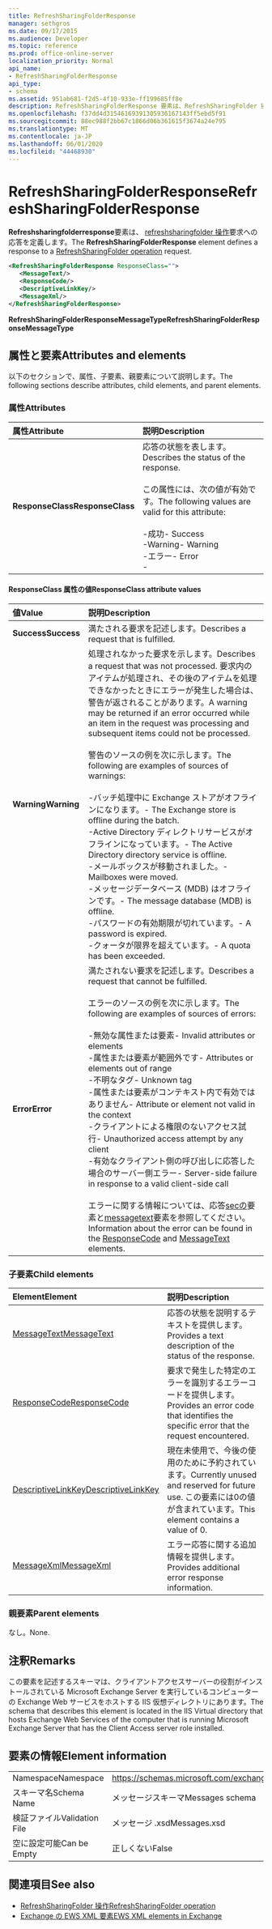 ```yaml
---
title: RefreshSharingFolderResponse
manager: sethgros
ms.date: 09/17/2015
ms.audience: Developer
ms.topic: reference
ms.prod: office-online-server
localization_priority: Normal
api_name:
- RefreshSharingFolderResponse
api_type:
- schema
ms.assetid: 951ab681-f2d5-4f10-933e-ff199685ff8e
description: RefreshSharingFolderResponse 要素は、RefreshSharingFolder 操作要求への応答を定義します。
ms.openlocfilehash: f37dd4d31546169391305936167143ff5ebd5f91
ms.sourcegitcommit: 88ec988f2bb67c1866d06b361615f3674a24e795
ms.translationtype: MT
ms.contentlocale: ja-JP
ms.lasthandoff: 06/01/2020
ms.locfileid: "44468930"
---
```

# <a name="refreshsharingfolderresponse"></a><span data-ttu-id="78d92-103">RefreshSharingFolderResponse</span><span class="sxs-lookup"><span data-stu-id="78d92-103">RefreshSharingFolderResponse</span></span>

<span data-ttu-id="78d92-104">**Refreshsharingfolderresponse**要素は、 [refreshsharingfolder 操作](refreshsharingfolder-operation.md)要求への応答を定義します。</span><span class="sxs-lookup"><span data-stu-id="78d92-104">The **RefreshSharingFolderResponse** element defines a response to a [RefreshSharingFolder operation](refreshsharingfolder-operation.md) request.</span></span> 
  
```xml
<RefreshSharingFolderResponse ResponseClass="">
   <MessageText/>
   <ResponseCode/>
   <DescriptiveLinkKey/>
   <MessageXml/>
</RefreshSharingFolderResponse>
```

 <span data-ttu-id="78d92-105">**RefreshSharingFolderResponseMessageType**</span><span class="sxs-lookup"><span data-stu-id="78d92-105">**RefreshSharingFolderResponseMessageType**</span></span>
## <a name="attributes-and-elements"></a><span data-ttu-id="78d92-106">属性と要素</span><span class="sxs-lookup"><span data-stu-id="78d92-106">Attributes and elements</span></span>

<span data-ttu-id="78d92-107">以下のセクションで、属性、子要素、親要素について説明します。</span><span class="sxs-lookup"><span data-stu-id="78d92-107">The following sections describe attributes, child elements, and parent elements.</span></span>
  
### <a name="attributes"></a><span data-ttu-id="78d92-108">属性</span><span class="sxs-lookup"><span data-stu-id="78d92-108">Attributes</span></span>

|<span data-ttu-id="78d92-109">**属性**</span><span class="sxs-lookup"><span data-stu-id="78d92-109">**Attribute**</span></span>|<span data-ttu-id="78d92-110">**説明**</span><span class="sxs-lookup"><span data-stu-id="78d92-110">**Description**</span></span>|
|:-----|:-----|
|<span data-ttu-id="78d92-111">**ResponseClass**</span><span class="sxs-lookup"><span data-stu-id="78d92-111">**ResponseClass**</span></span> <br/> | <span data-ttu-id="78d92-112">応答の状態を表します。</span><span class="sxs-lookup"><span data-stu-id="78d92-112">Describes the status of the response.</span></span> <br/><br/><span data-ttu-id="78d92-113">この属性には、次の値が有効です。</span><span class="sxs-lookup"><span data-stu-id="78d92-113">The following values are valid for this attribute:</span></span>  <br/><br/><span data-ttu-id="78d92-114">-成功</span><span class="sxs-lookup"><span data-stu-id="78d92-114">-  Success</span></span>  <br/><span data-ttu-id="78d92-115">-Warning</span><span class="sxs-lookup"><span data-stu-id="78d92-115">-  Warning</span></span>  <br/><span data-ttu-id="78d92-116">-エラー</span><span class="sxs-lookup"><span data-stu-id="78d92-116">-  Error</span></span>  <br/>- |
   
#### <a name="responseclass-attribute-values"></a><span data-ttu-id="78d92-117">ResponseClass 属性の値</span><span class="sxs-lookup"><span data-stu-id="78d92-117">ResponseClass attribute values</span></span>

|<span data-ttu-id="78d92-118">**値**</span><span class="sxs-lookup"><span data-stu-id="78d92-118">**Value**</span></span>|<span data-ttu-id="78d92-119">**説明**</span><span class="sxs-lookup"><span data-stu-id="78d92-119">**Description**</span></span>|
|:-----|:-----|
|<span data-ttu-id="78d92-120">**Success**</span><span class="sxs-lookup"><span data-stu-id="78d92-120">**Success**</span></span> <br/> |<span data-ttu-id="78d92-121">満たされる要求を記述します。</span><span class="sxs-lookup"><span data-stu-id="78d92-121">Describes a request that is fulfilled.</span></span>  <br/> |
|<span data-ttu-id="78d92-122">**Warning**</span><span class="sxs-lookup"><span data-stu-id="78d92-122">**Warning**</span></span> <br/> | <span data-ttu-id="78d92-123">処理されなかった要求を示します。</span><span class="sxs-lookup"><span data-stu-id="78d92-123">Describes a request that was not processed.</span></span> <span data-ttu-id="78d92-124">要求内のアイテムが処理され、その後のアイテムを処理できなかったときにエラーが発生した場合は、警告が返されることがあります。</span><span class="sxs-lookup"><span data-stu-id="78d92-124">A warning may be returned if an error occurred while an item in the request was processing and subsequent items could not be processed.</span></span> <br/><br/><span data-ttu-id="78d92-125">警告のソースの例を次に示します。</span><span class="sxs-lookup"><span data-stu-id="78d92-125">The following are examples of sources of warnings:</span></span> <br/> <br/><span data-ttu-id="78d92-126">-バッチ処理中に Exchange ストアがオフラインになります。</span><span class="sxs-lookup"><span data-stu-id="78d92-126">-  The Exchange store is offline during the batch.</span></span>  <br/><span data-ttu-id="78d92-127">-Active Directory ディレクトリサービスがオフラインになっています。</span><span class="sxs-lookup"><span data-stu-id="78d92-127">-  The Active Directory directory service is offline.</span></span>  <br/><span data-ttu-id="78d92-128">-メールボックスが移動されました。</span><span class="sxs-lookup"><span data-stu-id="78d92-128">-  Mailboxes were moved.</span></span>  <br/><span data-ttu-id="78d92-129">-メッセージデータベース (MDB) はオフラインです。</span><span class="sxs-lookup"><span data-stu-id="78d92-129">-  The message database (MDB) is offline.</span></span>  <br/><span data-ttu-id="78d92-130">-パスワードの有効期限が切れています。</span><span class="sxs-lookup"><span data-stu-id="78d92-130">-  A password is expired.</span></span>  <br/><span data-ttu-id="78d92-131">-クォータが限界を超えています。</span><span class="sxs-lookup"><span data-stu-id="78d92-131">-  A quota has been exceeded.</span></span>  <br/> |
|<span data-ttu-id="78d92-132">**Error**</span><span class="sxs-lookup"><span data-stu-id="78d92-132">**Error**</span></span> <br/> | <span data-ttu-id="78d92-133">満たされない要求を記述します。</span><span class="sxs-lookup"><span data-stu-id="78d92-133">Describes a request that cannot be fulfilled.</span></span><br/><br/> <span data-ttu-id="78d92-134">エラーのソースの例を次に示します。</span><span class="sxs-lookup"><span data-stu-id="78d92-134">The following are examples of sources of errors:</span></span>  <br/><br/><span data-ttu-id="78d92-135">-無効な属性または要素</span><span class="sxs-lookup"><span data-stu-id="78d92-135">-  Invalid attributes or elements</span></span>  <br/><span data-ttu-id="78d92-136">-属性または要素が範囲外です</span><span class="sxs-lookup"><span data-stu-id="78d92-136">-  Attributes or elements out of range</span></span>  <br/><span data-ttu-id="78d92-137">-不明なタグ</span><span class="sxs-lookup"><span data-stu-id="78d92-137">-  Unknown tag</span></span>  <br/><span data-ttu-id="78d92-138">-属性または要素がコンテキスト内で有効ではありません</span><span class="sxs-lookup"><span data-stu-id="78d92-138">-  Attribute or element not valid in the context</span></span>  <br/><span data-ttu-id="78d92-139">-クライアントによる権限のないアクセス試行</span><span class="sxs-lookup"><span data-stu-id="78d92-139">-  Unauthorized access attempt by any client</span></span>  <br/><span data-ttu-id="78d92-140">-有効なクライアント側の呼び出しに応答した場合のサーバー側エラー</span><span class="sxs-lookup"><span data-stu-id="78d92-140">-  Server-side failure in response to a valid client-side call</span></span>  <br/>  <br/><span data-ttu-id="78d92-141">エラーに関する情報については、応答[secの](responsecode.md)要素と[messagetext](messagetext.md)要素を参照してください。</span><span class="sxs-lookup"><span data-stu-id="78d92-141">Information about the error can be found in the [ResponseCode](responsecode.md) and [MessageText](messagetext.md) elements.</span></span>  <br/> |
   
### <a name="child-elements"></a><span data-ttu-id="78d92-142">子要素</span><span class="sxs-lookup"><span data-stu-id="78d92-142">Child elements</span></span>

|<span data-ttu-id="78d92-143">**Element**</span><span class="sxs-lookup"><span data-stu-id="78d92-143">**Element**</span></span>|<span data-ttu-id="78d92-144">**説明**</span><span class="sxs-lookup"><span data-stu-id="78d92-144">**Description**</span></span>|
|:-----|:-----|
|[<span data-ttu-id="78d92-145">MessageText</span><span class="sxs-lookup"><span data-stu-id="78d92-145">MessageText</span></span>](messagetext.md) <br/> |<span data-ttu-id="78d92-146">応答の状態を説明するテキストを提供します。</span><span class="sxs-lookup"><span data-stu-id="78d92-146">Provides a text description of the status of the response.</span></span>  <br/> |
|[<span data-ttu-id="78d92-147">ResponseCode</span><span class="sxs-lookup"><span data-stu-id="78d92-147">ResponseCode</span></span>](responsecode.md) <br/> |<span data-ttu-id="78d92-148">要求で発生した特定のエラーを識別するエラーコードを提供します。</span><span class="sxs-lookup"><span data-stu-id="78d92-148">Provides an error code that identifies the specific error that the request encountered.</span></span>  <br/> |
|[<span data-ttu-id="78d92-149">DescriptiveLinkKey</span><span class="sxs-lookup"><span data-stu-id="78d92-149">DescriptiveLinkKey</span></span>](descriptivelinkkey.md) <br/> |<span data-ttu-id="78d92-150">現在未使用で、今後の使用のために予約されています。</span><span class="sxs-lookup"><span data-stu-id="78d92-150">Currently unused and reserved for future use.</span></span> <span data-ttu-id="78d92-151">この要素には0の値が含まれています。</span><span class="sxs-lookup"><span data-stu-id="78d92-151">This element contains a value of 0.</span></span>  <br/> |
|[<span data-ttu-id="78d92-152">MessageXml</span><span class="sxs-lookup"><span data-stu-id="78d92-152">MessageXml</span></span>](messagexml.md) <br/> |<span data-ttu-id="78d92-153">エラー応答に関する追加情報を提供します。</span><span class="sxs-lookup"><span data-stu-id="78d92-153">Provides additional error response information.</span></span>  <br/> |
   
### <a name="parent-elements"></a><span data-ttu-id="78d92-154">親要素</span><span class="sxs-lookup"><span data-stu-id="78d92-154">Parent elements</span></span>

<span data-ttu-id="78d92-155">なし。</span><span class="sxs-lookup"><span data-stu-id="78d92-155">None.</span></span>
  
## <a name="remarks"></a><span data-ttu-id="78d92-156">注釈</span><span class="sxs-lookup"><span data-stu-id="78d92-156">Remarks</span></span>

<span data-ttu-id="78d92-157">この要素を記述するスキーマは、クライアントアクセスサーバーの役割がインストールされている Microsoft Exchange Server を実行しているコンピューターの Exchange Web サービスをホストする IIS 仮想ディレクトリにあります。</span><span class="sxs-lookup"><span data-stu-id="78d92-157">The schema that describes this element is located in the IIS Virtual directory that hosts Exchange Web Services of the computer that is running Microsoft Exchange Server that has the Client Access server role installed.</span></span>
  
## <a name="element-information"></a><span data-ttu-id="78d92-158">要素の情報</span><span class="sxs-lookup"><span data-stu-id="78d92-158">Element information</span></span>

|||
|:-----|:-----|
|<span data-ttu-id="78d92-159">Namespace</span><span class="sxs-lookup"><span data-stu-id="78d92-159">Namespace</span></span>  <br/> |https://schemas.microsoft.com/exchange/services/2006/messages  <br/> |
|<span data-ttu-id="78d92-160">スキーマ名</span><span class="sxs-lookup"><span data-stu-id="78d92-160">Schema Name</span></span>  <br/> |<span data-ttu-id="78d92-161">メッセージスキーマ</span><span class="sxs-lookup"><span data-stu-id="78d92-161">Messages schema</span></span>  <br/> |
|<span data-ttu-id="78d92-162">検証ファイル</span><span class="sxs-lookup"><span data-stu-id="78d92-162">Validation File</span></span>  <br/> |<span data-ttu-id="78d92-163">メッセージ .xsd</span><span class="sxs-lookup"><span data-stu-id="78d92-163">Messages.xsd</span></span>  <br/> |
|<span data-ttu-id="78d92-164">空に設定可能</span><span class="sxs-lookup"><span data-stu-id="78d92-164">Can be Empty</span></span>  <br/> |<span data-ttu-id="78d92-165">正しくない</span><span class="sxs-lookup"><span data-stu-id="78d92-165">False</span></span>  <br/> |
   
## <a name="see-also"></a><span data-ttu-id="78d92-166">関連項目</span><span class="sxs-lookup"><span data-stu-id="78d92-166">See also</span></span>

- [<span data-ttu-id="78d92-167">RefreshSharingFolder 操作</span><span class="sxs-lookup"><span data-stu-id="78d92-167">RefreshSharingFolder operation</span></span>](refreshsharingfolder-operation.md)
- [<span data-ttu-id="78d92-168">Exchange の EWS XML 要素</span><span class="sxs-lookup"><span data-stu-id="78d92-168">EWS XML elements in Exchange</span></span>](ews-xml-elements-in-exchange.md)

